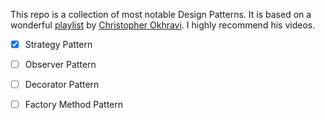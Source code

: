 This repo is a collection of most notable Design Patterns. It is based on a wonderful [playlist](https://www.youtube.com/watch?v=v9ejT8FO-7I&list=PLrhzvIcii6GNjpARdnO4ueTUAVR9eMBpc) 
by [Christopher Okhravi](https://www.youtube.com/channel/UCbF-4yQQAWw-UnuCd2Azfzg). I highly recommend his videos. 

- [X] Strategy Pattern
- [ ] Observer Pattern
- [ ] Decorator Pattern
- [ ] Factory Method Pattern

